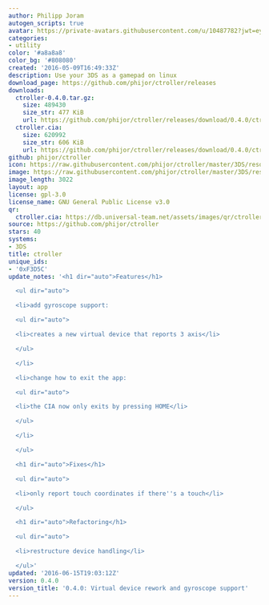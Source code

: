```yaml
---
author: Philipp Joram
autogen_scripts: true
avatar: https://private-avatars.githubusercontent.com/u/10487782?jwt=eyJhbGciOiJIUzI1NiIsInR5cCI6IkpXVCJ9.eyJpc3MiOiJnaXRodWIuY29tIiwiYXVkIjoicmF3LmdpdGh1YnVzZXJjb250ZW50LmNvbSIsImtleSI6ImtleTEiLCJleHAiOjE3MzQ2MzM1NDAsIm5iZiI6MTczNDYzMjM0MCwicGF0aCI6Ii91LzEwNDg3NzgyIn0.g55Eyl6Xrp_8G2FqgfA3wZj3dYfbF-gNmdjbUH0_tEU&v=4
categories:
- utility
color: '#a8a8a8'
color_bg: '#808080'
created: '2016-05-09T16:49:33Z'
description: Use your 3DS as a gamepad on linux
download_page: https://github.com/phijor/ctroller/releases
downloads:
  ctroller-0.4.0.tar.gz:
    size: 489430
    size_str: 477 KiB
    url: https://github.com/phijor/ctroller/releases/download/0.4.0/ctroller-0.4.0.tar.gz
  ctroller.cia:
    size: 620992
    size_str: 606 KiB
    url: https://github.com/phijor/ctroller/releases/download/0.4.0/ctroller.cia
github: phijor/ctroller
icon: https://raw.githubusercontent.com/phijor/ctroller/master/3DS/resources/icon.png
image: https://raw.githubusercontent.com/phijor/ctroller/master/3DS/resources/banner.png
image_length: 3022
layout: app
license: gpl-3.0
license_name: GNU General Public License v3.0
qr:
  ctroller.cia: https://db.universal-team.net/assets/images/qr/ctroller-cia.png
source: https://github.com/phijor/ctroller
stars: 40
systems:
- 3DS
title: ctroller
unique_ids:
- '0xF3D5C'
update_notes: '<h1 dir="auto">Features</h1>

  <ul dir="auto">

  <li>add gyroscope support:

  <ul dir="auto">

  <li>creates a new virtual device that reports 3 axis</li>

  </ul>

  </li>

  <li>change how to exit the app:

  <ul dir="auto">

  <li>the CIA now only exits by pressing HOME</li>

  </ul>

  </li>

  </ul>

  <h1 dir="auto">Fixes</h1>

  <ul dir="auto">

  <li>only report touch coordinates if there''s a touch</li>

  </ul>

  <h1 dir="auto">Refactoring</h1>

  <ul dir="auto">

  <li>restructure device handling</li>

  </ul>'
updated: '2016-06-15T19:03:12Z'
version: 0.4.0
version_title: '0.4.0: Virtual device rework and gyroscope support'
---
```

